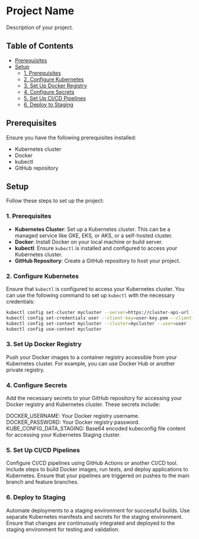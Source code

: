 # Project Name

Description of your project.

## Table of Contents

- [Prerequisites](#prerequisites)
- [Setup](#setup)
  - [1. Prerequisites](#1-prerequisites)
  - [2. Configure Kubernetes](#2-configure-kubernetes)
  - [3. Set Up Docker Registry](#3-set-up-docker-registry)
  - [4. Configure Secrets](#4-configure-secrets)
  - [5. Set Up CI/CD Pipelines](#5-set-up-cicd-pipelines)
  - [6. Deploy to Staging](#6-deploy-to-staging)

## Prerequisites

Ensure you have the following prerequisites installed:

- Kubernetes cluster
- Docker
- kubectl
- GitHub repository

## Setup

Follow these steps to set up the project:

### 1. Prerequisites

- **Kubernetes Cluster**: Set up a Kubernetes cluster. This can be a managed service like GKE, EKS, or AKS, or a self-hosted cluster.
- **Docker**: Install Docker on your local machine or build server.
- **kubectl**: Ensure `kubectl` is installed and configured to access your Kubernetes cluster.
- **GitHub Repository**: Create a GitHub repository to host your project.

### 2. Configure Kubernetes

Ensure that `kubectl` is configured to access your Kubernetes cluster. You can use the following command to set up `kubectl` with the necessary credentials:

```bash
kubectl config set-cluster mycluster --server=https://cluster-api-url --certificate-authority=ca.pem
kubectl config set-credentials user --client-key=user-key.pem --client-certificate=user-cert.pem
kubectl config set-context mycluster --cluster=mycluster --user=user
kubectl config use-context mycluster
```

### 3. Set Up Docker Registry

Push your Docker images to a container registry accessible from your Kubernetes cluster. For example, you can use Docker Hub or another private registry.

### 4. Configure Secrets

Add the necessary secrets to your GitHub repository for accessing your Docker registry and Kubernetes cluster. These secrets include:

DOCKER_USERNAME: Your Docker registry username.
DOCKER_PASSWORD: Your Docker registry password.
KUBE_CONFIG_DATA_STAGING: Base64 encoded kubeconfig file content for accessing your Kubernetes Staging cluster. 

### 5. Set Up CI/CD Pipelines

Configure CI/CD pipelines using GitHub Actions or another CI/CD tool. Include steps to build Docker images, run tests, and deploy applications to Kubernetes. Ensure that your pipelines are triggered on pushes to the main branch and feature branches.

### 6.  Deploy to Staging

Automate deployments to a staging environment for successful builds. Use separate Kubernetes manifests and secrets for the staging environment. Ensure that changes are continuously integrated and deployed to the staging environment for testing and validation.
